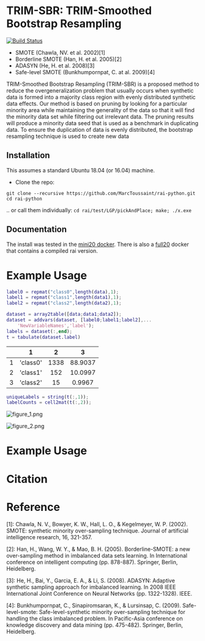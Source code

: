 # TRIM-SBR: TRIM-Smoothed Bootstrap Resampling

[![Build Status](https://api.travis-ci.com/python/mypy.svg?branch=master)](https://travis-ci.com/python/mypy)

   -  SMOTE (Chawla, NV. et al. 2002)[1]  
   -  Borderline SMOTE (Han, H. et al. 2005)[2]  
   -  ADASYN (He, H. et al. 2008)[3]  
   -  Safe-level SMOTE (Bunkhumpornpat, C. at al. 2009)[4]  

TRIM-Smoothed Bootstrap Resampling (TRIM-SBR) is a proposed method to reduce the overgeneralization problem that usually occurs when synthetic data is formed into a majority class region with evenly distributed synthetic data effects. Our method is based on pruning by looking for a particular minority area while maintaining the generality of the data so that it will find the minority data set while filtering out irrelevant data. The pruning results will produce a minority data seed that is used as a benchmark in duplicating data. To ensure the duplication of data is evenly distributed, the bootstrap resampling technique is used to create new data

## Installation

This assumes a standard Ubuntu 18.04 (or 16.04) machine.

* Clone the repo:
```
git clone --recursive https://github.com/MarcToussaint/rai-python.git
cd rai-python
```
.. or call them individually: `cd rai/test/LGP/pickAndPlace; make; ./x.exe`

## Documentation

The install was tested in the
[mini20 docker](https://github.com/MarcToussaint/rai-maintenance/tree/master/docker/mini20). There
is also a
[full20](https://github.com/MarcToussaint/rai-maintenance/tree/master/docker/full20)
docker that contains a compiled rai version.

# Example Usage
```matlab
label0 = repmat("class0",length(data),1);
label1 = repmat("class1",length(data1),1);
label2 = repmat("class2",length(data2),1);

dataset = array2table([data;data1;data2]);
dataset = addvars(dataset, [label0;label1;label2],...
    'NewVariableNames','label');
labels = dataset(:,end);
t = tabulate(dataset.label)
```
| |1|2|3|
|:--:|:--:|:--:|:--:|
|1|'class0'|1338|88.9037|
|2|'class1'|152|10.0997|
|3|'class2'|15|0.9967|

```matlab
uniqueLabels = string(t(:,1));
labelCounts = cell2mat(t(:,2));
```

![figure_1.png](README_images/figure_1.png)

![figure_2.png](README_images/figure_2.png)

# Example Usage


# Citation

# Reference

[1]: Chawla, N. V., Bowyer, K. W., Hall, L. O., \& Kegelmeyer, W. P. (2002). SMOTE: synthetic minority over-sampling technique. Journal of artificial intelligence research, 16, 321-357. 


[2]: Han, H., Wang, W. Y., \& Mao, B. H. (2005). Borderline-SMOTE: a new over-sampling method in imbalanced data sets learning. In International conference on intelligent computing (pp. 878-887). Springer, Berlin, Heidelberg. 


[3]: He, H., Bai, Y., Garcia, E. A., \& Li, S. (2008). ADASYN: Adaptive synthetic sampling approach for imbalanced learning. In 2008 IEEE International Joint Conference on Neural Networks (pp. 1322-1328). IEEE. 


[4]: Bunkhumpornpat, C., Sinapiromsaran, K., \& Lursinsap, C. (2009). Safe-level-smote: Safe-level-synthetic minority over-sampling technique for handling the class imbalanced problem. In Pacific-Asia conference on knowledge discovery and data mining (pp. 475-482). Springer, Berlin, Heidelberg.
